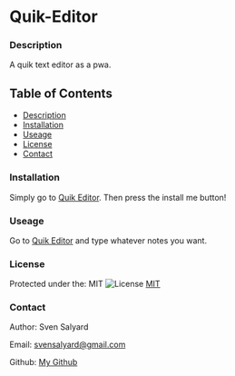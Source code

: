 # Quik-Editor

### Description

A quik text editor as a pwa.

## Table of Contents

- [Description](#description)
- [Installation](#installation)
- [Useage](#useage)
- [License](#license)
- [Contact](#Contact)

### Installation

Simply go to [Quik Editor](). Then press the install me button!

### Useage

Go to [Quik Editor]() and type whatever notes you want.

### License

Protected under the: MIT ![License](https://img.shields.io/badge/License-MIT-yellow.svg) [MIT](https://opensource.org/licenses/MIT)

### Contact

Author: Sven Salyard

Email: svensalyard@gmail.com

Github: [My Github](https://github.com/svensalyard)
